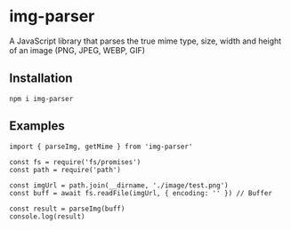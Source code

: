 # img-parser

A JavaScript library that parses the true mime type, size, width and height of an image (PNG, JPEG, WEBP, GIF)

## Installation

```
npm i img-parser
```

## Examples

```
import { parseImg, getMime } from 'img-parser'

const fs = require('fs/promises')
const path = require('path')

const imgUrl = path.join(__dirname, './image/test.png')
const buff = await fs.readFile(imgUrl, { encoding: '' }) // Buffer

const result = parseImg(buff)
console.log(result)

```
